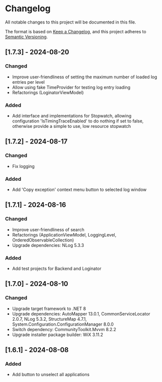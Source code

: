 # Changelog

All notable changes to this project will be documented in this file.

The format is based on [Keep a Changelog](https://keepachangelog.com/en/1.1.0/),
and this project adheres to [Semantic Versioning](https://semver.org/spec/v2.0.0.html).

## [1.7.3] - 2024-08-20

### Changed

- Improve user-friendliness of setting the maximum number of loaded log entries per level
- Allow using fake TimeProvider for testing log entry loading
- Refactorings (LoginatorViewModel)

### Added

- Add interface and implementations for Stopwatch, allowing configuration 'IsTimingTraceEnabled' to do nothing if set to false, otherwise provide a simple to use, low resource stopwatch

## [1.7.2] - 2024-08-17

### Changed

- Fix logging

### Added

- Add 'Copy exception' context menu button to selected log window

## [1.7.1] - 2024-08-16

### Changed

- Improve user-friendliness of search
- Refactorings (ApplicationViewModel, LoggingLevel, OrderedObservableCollection)
- Upgrade dependencies: NLog 5.3.3

### Added

- Add test projects for Backend and Loginator

## [1.7.0] - 2024-08-10

### Changed

- Upgrade target framework to .NET 8
- Upgrade dependencies: AutoMapper 13.0.1, CommonServiceLocator 2.0.7, NLog 5.3.2, StructureMap 4.7.1, System.Configuration.ConfigurationManager 8.0.0
- Switch dependency: CommunityToolkit.Mvvm 8.2.2
- Upgrade installer package builder: WiX 3.11.2

## [1.6.1] - 2024-08-08

### Added

- Add button to unselect all applications


